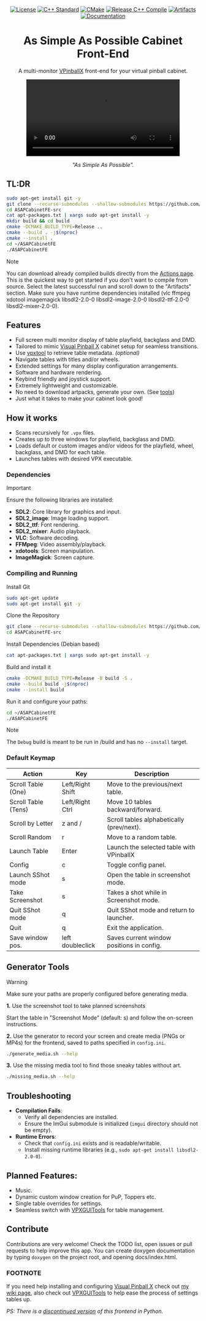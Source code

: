 <div align="center">
  
<!-- [![GitHub stars](https://img.shields.io/github/stars/surtarso/ASAPCabinetFE.svg?style=social)](https://github.com/surtarso/ASAPCabinetFE/stargazers)
[![GitHub forks](https://img.shields.io/github/forks/surtarso/ASAPCabinetFE.svg?style=social)](https://github.com/surtarso/ASAPCabinetFE/network/members) -->
[![License](https://img.shields.io/github/license/surtarso/ASAPCabinetFE.svg)](https://github.com/surtarso/ASAPCabinetFE/blob/main/LICENSE)
[![C++ Standard](https://img.shields.io/badge/C++-17-blue.svg?logo=c%2B%2B&logoColor=white)](https://en.cppreference.com/w/cpp/17)
[![CMake](https://img.shields.io/badge/CMake-3.x-orange?logo=cmake&logoColor=white)](https://cmake.org/)
[![Release C++ Compile](https://github.com/surtarso/ASAPCabinetFE/actions/workflows/compile_release.yml/badge.svg?branch=main)](https://github.com/surtarso/ASAPCabinetFE/actions/workflows/compile_release.yml)
[![Artifacts](https://img.shields.io/badge/Artifacts-Releases-lightgrey)](https://github.com/surtarso/ASAPCabinetFE/actions)
[![Documentation](https://img.shields.io/badge/Docs-Doxygen-blueviolet)](https://surtarso.github.io/ASAPCabinetFE/)

</div>

<h1 align="center">As Simple As Possible Cabinet Front-End</h1>

<p align="center">A multi-monitor <a href="https://github.com/vpinball/vpinball">VPinballX</a> front-end for your virtual pinball cabinet.</p>

<div align="center">
  <video src="https://github.com/user-attachments/assets/019e4170-94f2-464c-9209-4754ba87a029" width="400" />
</div>

<p align="center"><i>"As Simple As Possible".</i></p>

## TL:DR
```sh
sudo apt-get install git -y
git clone --recurse-submodules --shallow-submodules https://github.com/surtarso/ASAPCabinetFE.git ASAPCabinetFE-src
cd ASAPCabinetFE-src
cat apt-packages.txt | xargs sudo apt-get install -y
mkdir build && cd build
cmake -DCMAKE_BUILD_TYPE=Release ..
cmake --build . -j$(nproc)
cmake --install .
cd ~/ASAPCabinetFE
./ASAPCabinetFE
```

> [!NOTE]
> You can download already compiled builds directly from the [Actions page](https://github.com/surtarso/ASAPCabinetFE/actions).
> This is the quickest way to get started if you don't want to compile from source.
> Select the latest successful run and scroll down to the "Artifacts" section.
> Make sure you have runtime dependencies installed (vlc ffmpeg xdotool imagemagick libsdl2-2.0-0 libsdl2-image-2.0-0 libsdl2-ttf-2.0-0 libsdl2-mixer-2.0-0).

## Features
- Full screen multi monitor display of table playfield, backglass and DMD.
- Tailored to mimic [Visual Pinball X](https://github.com/vpinball/vpinball) cabinet setup for seamless transitions.
- Use [vpxtool](https://github.com/francisdb/vpxtool) to retrieve table metadata. _(optional)_
- Navigate tables with titles and/or wheels.
- Extended settings for many display configuration arrangements.
- Software and hardware rendering.
- Keybind friendly and joystick support.
- Extremely lightweight and customizable.
- No need to download artpacks, generate your own. (See [tools](#generator-tools))
- Just what it takes to make your cabinet look good!

## How it works
- Scans recursively for `.vpx` files.
- Creates up to three windows for playfield, backglass and DMD.
- Loads default or custom images and/or videos for the playfield, wheel, backglass, and DMD for each table.
- Launches tables with desired VPX executable.

### Dependencies
> [!IMPORTANT]
> Ensure the following libraries are installed:
> - **SDL2**: Core library for graphics and input.
> - **SDL2_image**: Image loading support.
> - **SDL2_ttf**: Font rendering.
> - **SDL2_mixer**: Audio playback.
> - **VLC**: Software decoding.
> - **FFMpeg**: Video assembly/playback.
> - **xdotools**: Screen manipulation.
> - **ImageMagick**: Screen capture.

### Compiling and Running

Install Git
```sh
sudo apt-get update
sudo apt-get install git -y
```

Clone the Repository
```sh
git clone --recurse-submodules --shallow-submodules https://github.com/surtarso/ASAPCabinetFE.git ASAPCabinetFE-src
cd ASAPCabinetFE-src
```

Install Dependencies (Debian based)
```sh
cat apt-packages.txt | xargs sudo apt-get install -y
```

Build and install it
```sh
cmake -DCMAKE_BUILD_TYPE=Release -B build -S .
cmake --build build -j$(nproc)
cmake --install build
```

Run it and configure your paths:
```sh
cd ~/ASAPCabinetFE
./ASAPCabinetFE
```

> [!NOTE]
> The `Debug` build is meant to be run in /build and has no `--install` target.


### Default Keymap
| Action             |        Key       | Description                               |
|--------------------|------------------|-------------------------------------------|
| Scroll Table (One) | Left/Right Shift | Move to the previous/next table.          |
| Scroll Table (Tens)| Left/Right Ctrl  | Move 10 tables backward/forward.          |
| Scroll by Letter   | z and /          | Scroll tables alphabetically (prev/next). |
| Scroll Random      | r                | Move to a random table.                   |
| Launch Table       | Enter            | Launch the selected table with VPinballX  |
| Config             | c                | Toggle config panel.                      |
| Launch SShot mode  | s                | Open the table in screenshot mode.        |
| Take Screenshot    | s                | Takes a shot while in Screenshot mode.    |
| Quit SShot mode    | q                | Quit SShot mode and return to launcher.   |
| Quit               | q                | Exit the application.                     |
| Save window pos.   | left doubleclick | Saves current window positions in config. |

## Generator Tools
> [!WARNING]
> Make sure your paths are properly configured before generating media.

**1.** Use the screenshot tool to take planned screenshots

Start the table in "Screenshot Mode" (default: s) and follow the on-screen instructions.

**2.** Use the generator to record your screen and create media (PNGs or MP4s) for the frontend, saved to paths specified in `config.ini`.
```sh
./generate_media.sh --help
```

**3.** Use the missing media tool to find those sneaky tables without art.
```sh
./missing_media.sh --help
```

## Troubleshooting
- **Compilation Fails**:
  - Verify all dependencies are installed.
  - Ensure the ImGui submodule is initialized (`imgui` directory should not be empty).
- **Runtime Errors**:
  - Check that `config.ini` exists and is readable/writable.
  - Install missing runtime libraries (e.g., `sudo apt-get install libsdl2-2.0-0`).

## Planned Features:
- Music.
- Dynamic custom window creation for PuP, Toppers etc.
- Single table overrides for settings.
- Seamless switch with [VPXGUITools](https://github.com/surtarso/vpx-gui-tools) for table management.

## Contribute
Contributions are very welcome! Check the TODO list, open issues or pull requests to help improve this app.
You can create doxygen documentation by typing `doxygen` on the project root, and opening docs/index.html.

### FOOTNOTE
If you need help installing and configuring [Visual Pinball X](https://github.com/vpinball/vpinball) check out [my wiki page](https://github.com/surtarso/vpx-gui-tools/wiki/Visual-Pinball-X-on-Debian-Linux), also check out [VPXGUITools](https://github.com/surtarso/vpx-gui-tools/) to help ease the process of settings tables up.

_PS: There is a [discontinued version](https://github.com/surtarso/asap-cabinet-fe) of this frontend in Python._
